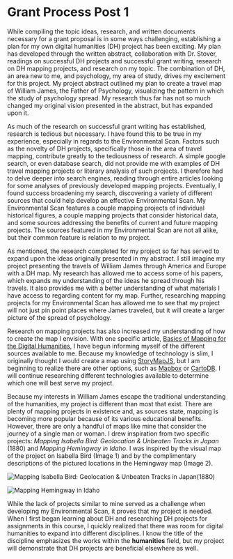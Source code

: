 # Grant Process Post 1

While compiling the topic ideas, research, and written documents necessary for a grant proposal is in some ways challenging, establishing a plan for my own digital humanities (DH) project has been exciting. My plan has developed through the written abstract, collaboration with Dr. Stover, readings on successful DH projects and successful grant writing, research on DH mapping projects, and research on my topic. The combination of DH, an area new to me, and psychology, my area of study, drives my excitement for this project. My project abstract outlined my plan to create a travel map of William James, the Father of Psychology, visualizing the pattern in which the study of psychology spread. My research thus far has not so much changed my original vision presented in the abstract, but has expanded upon it.

As much of the research on successful grant writing has established, research is tedious but necessary. I have found this to be true in my experience, especially in regards to the Environmental Scan. Factors such as the novelty of DH projects, specifically those in the area of travel mapping, contribute greatly to the tediousness of research. A simple google search, or even database search, did not provide me with examples of DH travel mapping projects or literary analysis of such projects. I therefore had to delve deeper into search engines, reading through entire articles looking for some analyses of previously developed mapping projects. Eventually, I found success broadening my search, discovering a variety of different sources that could help develop an effective Environmental Scan. My Environmental Scan features a couple mapping projects of individual historical figures, a couple mapping projects that consider historical data, and some sources addressing the benefits of current and future mapping projects. The sources featured in my Environmental Scan are not all alike, but their common feature is relation to my project. 

As mentioned, the research completed for my project so far has served to expand upon the ideas originally presented in my abstract. I still imagine my project presenting the travels of William James through America and Europe with a DH map. My research has allowed me to access some of his papers, which expands my understanding of the ideas he spread through his travels. It also provides me with a better understanding of what materials I have access to regarding content for my map. Further, researching mapping projects for my Environmental Scan has allowed me to see that my project will not just pin point places where James traveled, but it will create a larger picture of the spread of psychology.

Research on mapping projects has also increased my understanding of how to create the map I envision. With one specific article, [Basics of Mapping for the Digital Humanities](https://sandbox.idre.ucla.edu/sandbox/basics-of-mapping-for-the-digital-humanities), I have begun informing myself of the different sources available to me. Because my knowledge of technology is slim, I originally thought I would create a map using [StoryMapJS](https://storymap.knightlab.com), but I am beginning to realize there are other options, such as [Mapbox](https://www.mapbox.com/) or [CartoDB](https://cartodb.com/). I will continue researching different technologies available to determine which one will best serve my project.

Because my interests in William James escape the traditional understanding of the humanities, my project is different than most that exist. There are plenty of mapping projects in existence and, as sources state, mapping is becoming more popular because of its various educational benefits. However, there are only a handful of maps like mine that consider the journey of a single man or woman. I drew inspiration from two specific projects: *Mapping Isabella Bird: Geolocation & Unbeaten Tracks in Japan* (1880) and *Mapping Hemingway in Idaho*. I was inspired by the visual map of the project on Isabella Bird (Image 1) and by the complimentary descriptions of the pictured locations in the Hemingway map (Image 2).

![*Mapping Isabella Bird: Geolocation & Unbeaten Tracks in Japan*(1880)](https://carolined350.github.io/carolined350/images/IsabellaBirdMap.png)

![*Mapping Hemingway in Idaho*](https://carolined350.github.io/carolined350/images/HemingwayMap.png)

While the lack of projects similar to mine served as a challenge when developing my Environmental Scan, it proves that my project is needed. When I first began learning about DH and researching DH projects for assignments in this course, I quickly realized that there was room for digital humanities to expand into different disciplines. I know the title of the discipline emphasizes the works within the **humanities** field, but my project will demonstrate that DH projects are beneficial elsewhere as well. 
